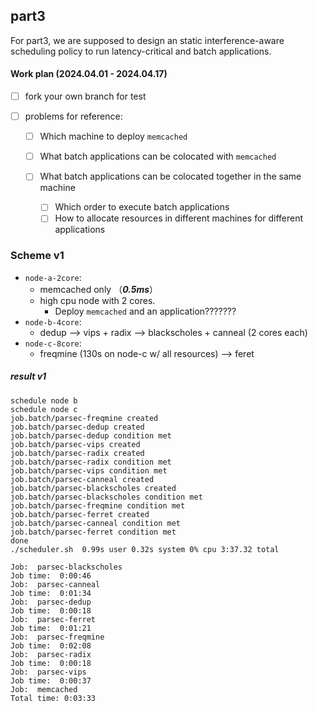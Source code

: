 ## part3

For part3, we are supposed to design an static interference-aware scheduling policy to run latency-critical and batch applications. 



#### Work plan (2024.04.01 - 2024.04.17)

- [ ] fork your own branch for test

- [ ] problems for reference:

  - [ ] Which machine to deploy `memcached`

  - [ ] What batch applications can be colocated with `memcached` 

  - [ ] What batch applications can be colocated together in the same machine
    - [ ] Which order to execute batch applications
    - [ ] How to allocate resources in different machines for different applications
### Scheme v1

- `node-a-2core`: 
  - memcached only （***0.5ms***）
  - high cpu node with 2 cores. 
    - Deploy  `memcached` and an application???????
- `node-b-4core`:
  - dedup --> vips + radix --> blackscholes + canneal (2 cores each)
- `node-c-8core`:
  - freqmine (130s on node-c w/ all resources) --> feret

##### result v1

```
schedule node b
schedule node c
job.batch/parsec-freqmine created
job.batch/parsec-dedup created
job.batch/parsec-dedup condition met
job.batch/parsec-vips created
job.batch/parsec-radix created
job.batch/parsec-radix condition met
job.batch/parsec-vips condition met
job.batch/parsec-canneal created
job.batch/parsec-blackscholes created
job.batch/parsec-blackscholes condition met
job.batch/parsec-freqmine condition met
job.batch/parsec-ferret created
job.batch/parsec-canneal condition met
job.batch/parsec-ferret condition met
done
./scheduler.sh  0.99s user 0.32s system 0% cpu 3:37.32 total
```

```
Job:  parsec-blackscholes
Job time:  0:00:46
Job:  parsec-canneal
Job time:  0:01:34
Job:  parsec-dedup
Job time:  0:00:18
Job:  parsec-ferret
Job time:  0:01:21
Job:  parsec-freqmine
Job time:  0:02:08
Job:  parsec-radix
Job time:  0:00:18
Job:  parsec-vips
Job time:  0:00:37
Job:  memcached
Total time: 0:03:33
```

